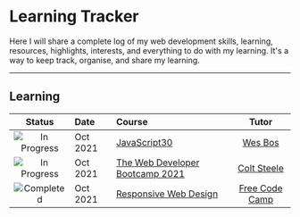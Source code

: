 # Learning Tracker

Here I will share a complete log of my web development skills, learning, resources, highlights, interests, and everything to do with my learning. It's a way to keep track, organise, and share my learning.



----

## Learning

[//]: # (Status images)

[Completed]: https://user-images.githubusercontent.com/29199184/32275438-8385f5c0-bf0b-11e7-9406-42265f71e2bd.png "Completed"
[In Progress]: https://user-images.githubusercontent.com/29199184/34462881-7305ddac-ee4d-11e7-9b57-589424820da4.png "In Progress"
[Soon]: https://user-images.githubusercontent.com/29199184/34462916-d5c37bd4-ee4d-11e7-9f4a-d57f2243281b.png "Soon"

|            Status           |   Date     | Course                                                          |                Tutor                        |
|:---------------------------:|:-----------|:----------------------------------------------------------------|:-------------------------------------------:|
| ![In Progress][In Progress] | Oct 2021   | [JavaScript30]                                                  | [Wes Bos]                                   |
| ![In Progress][In Progress] | Oct 2021   | [The Web Developer Bootcamp 2021]                               | [Colt Steele]                               |
| ![Completed][Completed]     | Oct 2021   | [Responsive Web Design]                                         | [Free Code Camp]                            |



[//]: # (Reference links to courses)

[JavaScript30]: https://javascript30.com/
[The Web Developer Bootcamp 2021]: https://www.udemy.com/the-web-developer-bootcamp
[Learn Enough Command Line to Be Dangerous]: https://www.learnenough.com/command-line-tutorial
[Basic Front End Development Projects]: https://www.freecodecamp.org/syknapse
[Learning Git and GitHub]: https://www.lynda.com/Git-tutorials/Up-Running-Git-GitHub/409275-2.html
[CSS Essential Training 3]: https://www.lynda.com/CSS-tutorials/CSS-Essential-Training-3/609030-2.html
[CSS Essential Training 2]: https://www.lynda.com/CSS-tutorials/CSS-Essential-Training-2/569189-2.html
[Getting Your Website Online]: https://www.lynda.com/Web-Development-tutorials/Getting-Your-Website-Online/609031-2.html
[Workflow Tools for Web Developers]: https://www.lynda.com/Web-Design-tutorials/Workflow-Tools-Web-Development/533305-2.html
[Front-End Web Developer Nanodegree]: https://eu.udacity.com/course/front-end-web-developer-nanodegree--nd001
[JavaScript and React for Developers]: https://www.udemy.com/js-and-react-for-devs/
[Responsive Web Design]: https://www.freecodecamp.org/learn/responsive-web-design/

[//]: # (Reference links to tutors)

[Wes Bos]: https://wesbos.com/
[Christina Truong]: https://twitter.com/christinatruong
[Ray Villalobos]: https://twitter.com/planetoftheweb
[Udemy]: https://www.udemy.com
[Udacity]: https://www.udacity.com
[Colt Steele]: https://www.udemy.com/user/coltsteele/
[Free Code Camp]: https://www.freecodecamp.org
